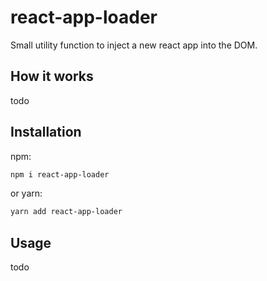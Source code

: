 # react-app-loader

Small utility function to inject a new react app into the DOM.

## How it works

todo

## Installation

npm:

```bash
npm i react-app-loader
```

or yarn:

```bash
yarn add react-app-loader
```

## Usage

todo
